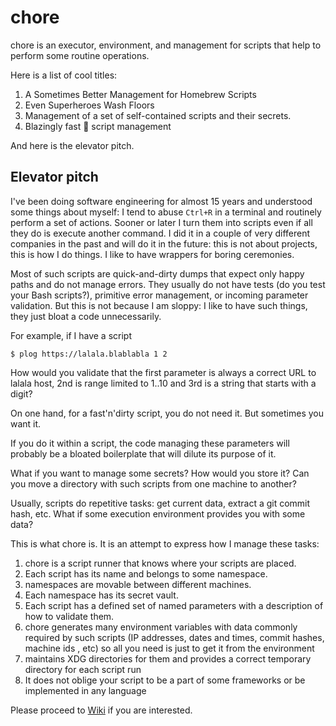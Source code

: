 # chore

chore is an executor, environment, and management for scripts that help to
perform some routine operations.

Here is a list of cool titles:

1. A Sometimes Better Management for Homebrew Scripts
2. Even Superheroes Wash Floors
3. Management of a set of self-contained scripts and their secrets.
4. Blazingly fast 🚀 script management

And here is the elevator pitch.

## Elevator pitch

I've been doing software engineering for almost 15 years and understood some
things about myself: I tend to abuse `Ctrl+R` in a terminal and routinely perform a
set of actions. Sooner or later I turn them into scripts even if all they do is
execute another command. I did it in a couple of very different companies in
the past and will do it in the future: this is not about projects, this is how I do
things. I like to have wrappers for boring ceremonies.

Most of such scripts are quick-and-dirty dumps that expect only happy paths and
do not manage errors. They usually do not have tests (do you test your Bash
scripts?), primitive error management, or incoming parameter validation. But
this is not because I am sloppy: I like to have such things, they just bloat a
code unnecessarily.

For example, if I have a script

```shell
$ plog https://lalala.blablabla 1 2
```

How would you validate that the first parameter is always a correct URL to lalala
host, 2nd is range limited to 1..10 and 3rd is a string that starts with a digit?

On one hand, for a fast'n'dirty script, you do not need it. But sometimes you
want it.

If you do it within a script, the code managing these parameters will probably
be a bloated boilerplate that will dilute its purpose of it.

What if you want to manage some secrets? How would you store it? Can you move a
directory with such scripts from one machine to another?

Usually, scripts do repetitive tasks: get current data, extract a git commit
hash, etc. What if some execution environment provides you with some data?

This is what chore is. It is an attempt to express how I manage
these tasks:

1. chore is a script runner that knows where your scripts are placed.
2. Each script has its name and belongs to some namespace.
3. namespaces are movable between different machines.
4. Each namespace has its secret vault.
5. Each script has a defined set of named parameters with a description of how
   to validate them.
6. chore generates many environment variables with data commonly required
   by such scripts (IP addresses, dates and times, commit hashes, machine ids
   , etc) so all you need is just to get it from the environment
7. maintains XDG directories for them and provides a correct temporary directory
   for each script run
8. It does not oblige your script to be a part of some frameworks or be implemented
   in any language

Please proceed to [Wiki](https://github.com/9seconds/chore/wiki) if you are interested.

